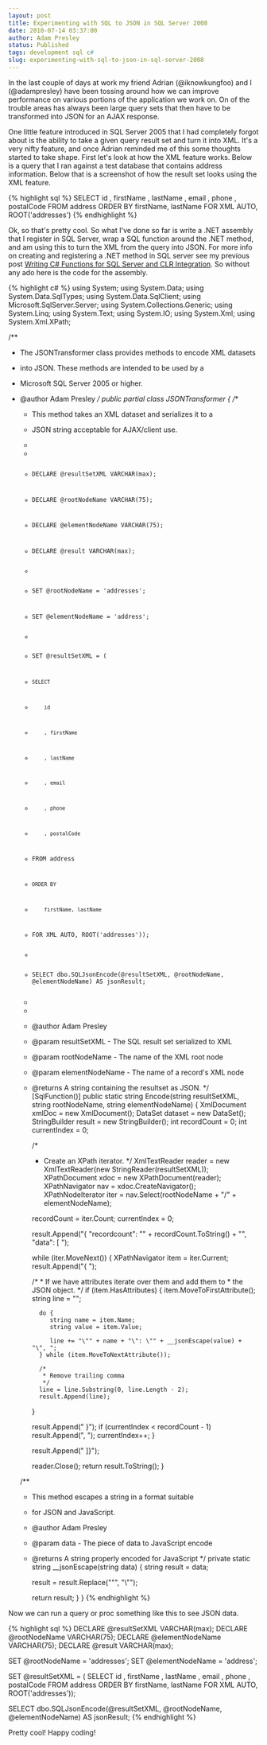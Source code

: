 ```yaml
---
layout: post
title: Experimenting with SQL to JSON in SQL Server 2008
date: 2010-07-14 03:37:00
author: Adam Presley
status: Published
tags: development sql c#
slug: experimenting-with-sql-to-json-in-sql-server-2008
---
```


In the last couple of days at work my friend Adrian (@iknowkungfoo) and
I (@adampresley) have been tossing around how we can improve performance
on various portions of the application we work on. On of the trouble
areas has always been large query sets that then have to be transformed
into JSON for an AJAX response.   
  
One little feature introduced in SQL Server 2005 that I had completely
forgot about is the ability to take a given query result set and turn it
into XML. It's a very nifty feature, and once Adrian reminded me of this
some thoughts started to take shape. First let's look at how the XML
feature works. Below is a query that I ran against a test database that
contains address information. Below that is a screenshot of how the
result set looks using the XML feature.  

{% highlight sql %}
SELECT
   id
   , firstName
   , lastName
   , email
   , phone
   , postalCode
FROM address
ORDER BY
   firstName, lastName 
FOR XML AUTO, ROOT('addresses')
{% endhighlight %}

Ok, so that's pretty cool. So what I've done so far is write a .NET
assembly that I register in SQL Server, wrap a SQL function around the
.NET method, and am using this to turn the XML from the query into JSON.
For more info on creating and registering a .NET method in SQL server
see my previous post [Writing C# Functions for SQL Server and CLR
Integration](http://blog.adampresley.com/2009/writing-csharp-functions-for-sql-server-and-clr-integration/).
So without any ado here is the code for the assembly.  

{% highlight c# %}
using System;
using System.Data;
using System.Data.SqlTypes;
using System.Data.SqlClient;
using Microsoft.SqlServer.Server;
using System.Collections.Generic;
using System.Linq;
using System.Text;
using System.IO;
using System.Xml;
using System.Xml.XPath;

/**
 * The JSONTransformer class provides methods to encode XML datasets
 * into JSON. These methods are intended to be used by a 
 * Microsoft SQL Server 2005 or higher.
 * @author Adam Presley
 */
public partial class JSONTransformer
{
   /**
    * This method takes an XML dataset and serializes it to a 
    * JSON string acceptable for AJAX/client use.
    * 
    * <code>
    * DECLARE @resultSetXML VARCHAR(max);
    * DECLARE @rootNodeName VARCHAR(75);
    * DECLARE @elementNodeName VARCHAR(75);
    * DECLARE @result VARCHAR(max);
    * 
    * SET @rootNodeName = 'addresses';
    * SET @elementNodeName = 'address';
    * 
    * SET @resultSetXML = (
    *     SELECT
    *         id
    *         , firstName
    *         , lastName
    *         , email
    *         , phone
    *         , postalCode
    * FROM address
    *     ORDER BY
    *         firstName, lastName 
    * FOR XML AUTO, ROOT('addresses'));
    *     
    * SELECT dbo.SQLJsonEncode(@resultSetXML, @rootNodeName, @elementNodeName) AS jsonResult;
    * </code>
    * 
    * @author Adam Presley
    * @param resultSetXML - The SQL result set serialized to XML
    * @param rootNodeName - The name of the XML root node
    * @param elementNodeName - The name of a record's XML node
    * @returns A string containing the resultset as JSON.
    */
   [SqlFunction()]
   public static string Encode(string resultSetXML, string rootNodeName, string elementNodeName) {
      XmlDocument xmlDoc = new XmlDocument();
      DataSet dataset = new DataSet();
      StringBuilder result = new StringBuilder();
      int recordCount = 0;
      int currentIndex = 0;

      /*
       * Create an XPath iterator.
       */
      XmlTextReader reader = new XmlTextReader(new StringReader(resultSetXML));
      XPathDocument xdoc = new XPathDocument(reader);
      XPathNavigator nav = xdoc.CreateNavigator();
      XPathNodeIterator iter = nav.Select(rootNodeName + "/" + elementNodeName);

      recordCount = iter.Count;
      currentIndex = 0;

      result.Append("{ \"recordcount\": \"" + recordCount.ToString() + "\", \"data\": [ ");

      while (iter.MoveNext()) {
         XPathNavigator item = iter.Current;
         result.Append("{ ");

         /*
          * If we have attributes iterate over them and add them to
          * the JSON object.
          */
         if (item.HasAttributes) {
            item.MoveToFirstAttribute();
            string line = "";

            do {
               string name = item.Name;
               string value = item.Value;

               line += "\"" + name + "\": \"" + __jsonEscape(value) + "\", ";
            } while (item.MoveToNextAttribute());

            /*
             * Remove trailing comma
             */
            line = line.Substring(0, line.Length - 2);
            result.Append(line);
         }

         result.Append(" }");
         if (currentIndex < recordCount - 1) result.Append(", ");
         currentIndex++;
      }

      result.Append(" ]}");

      reader.Close();
      return result.ToString();
   }

   /**
    * This method escapes a string in a format suitable
    * for JSON and JavaScript.
    * @author Adam Presley
    * @param data - The piece of data to JavaScript encode
    * @returns A string properly encoded for JavaScript
    */
   private static string __jsonEscape(string data) {
      string result = data;

      result = result.Replace("\"", "\\\"");

      return result;
   }
}
{% endhighlight %}

Now we can run a query or proc something like this to see JSON data.

{% highlight sql %}
DECLARE @resultSetXML VARCHAR(max);
DECLARE @rootNodeName VARCHAR(75);
DECLARE @elementNodeName VARCHAR(75);
DECLARE @result VARCHAR(max);

SET @rootNodeName = 'addresses';
SET @elementNodeName = 'address';

SET @resultSetXML = (
   SELECT
      id
      , firstName
      , lastName
      , email
      , phone
      , postalCode
   FROM address
   ORDER BY
      firstName, lastName 
   FOR XML AUTO, ROOT('addresses'));

SELECT dbo.SQLJsonEncode(@resultSetXML, @rootNodeName, @elementNodeName) AS jsonResult;
{% endhighlight %}

Pretty cool! Happy coding!
